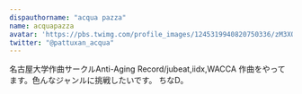 ```yaml
---
dispauthorname: "acqua pazza"
name: acquapazza
avatar: 'https://pbs.twimg.com/profile_images/1245319940820750336/zM3XQe13_400x400.jpg'
twitter: "@pattuxan_acqua"
---
```

名古屋大学作曲サークルAnti-Aging Record/jubeat,iidx,WACCA 作曲をやってます。色んなジャンルに挑戦したいです。 ちなD。